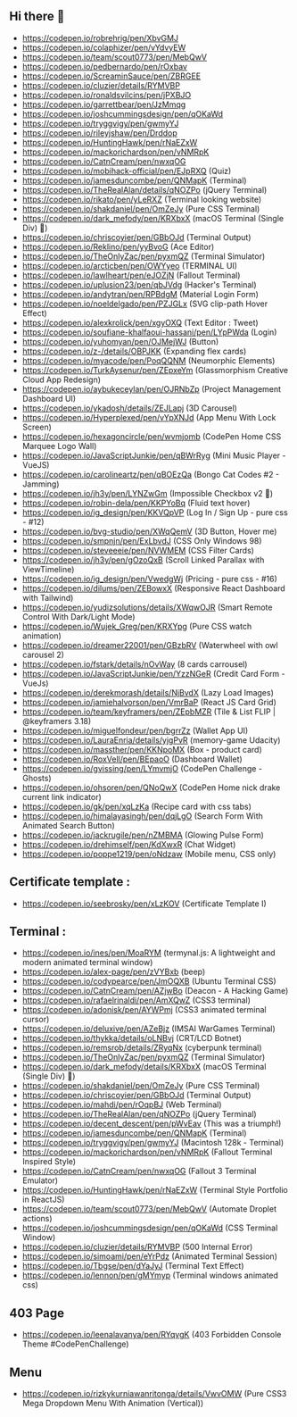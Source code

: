 ## Hi there 👋

<!--

**Here are some ideas to get you started:**

🙋‍♀️ A short introduction - what is your organization all about?
🌈 Contribution guidelines - how can the community get involved?
👩‍💻 Useful resources - where can the community find your docs? Is there anything else the community should know?
🍿 Fun facts - what does your team eat for breakfast?
🧙 Remember, you can do mighty things with the power of [Markdown](https://docs.github.com/github/writing-on-github/getting-started-with-writing-and-formatting-on-github/basic-writing-and-formatting-syntax)
-->


- https://codepen.io/robrehrig/pen/XbvGMJ
- https://codepen.io/colaphizer/pen/vYdvyEW
- https://codepen.io/team/scout0773/pen/MebQwV
- https://codepen.io/pedbernardo/pen/rOxbav
- https://codepen.io/ScreaminSauce/pen/ZBRGEE
- https://codepen.io/cluzier/details/RYMVBP
- https://codepen.io/ronaldsvilcins/pen/jPXBJO
- https://codepen.io/garrettbear/pen/JzMmqg
- https://codepen.io/joshcummingsdesign/pen/qOKaWd
- https://codepen.io/tryggvigy/pen/gwmyYJ
- https://codepen.io/rileyjshaw/pen/Drddop
- https://codepen.io/HuntingHawk/pen/rNaEZxW
- https://codepen.io/mackorichardson/pen/vNMRpK
- https://codepen.io/CatnCream/pen/nwxqOG
- https://codepen.io/mobihack-official/pen/EJpRXQ (Quiz)
- https://codepen.io/jamesduncombe/pen/QNMapK (Terminal)
- https://codepen.io/TheRealAlan/details/qNOZPo (jQuery Terminal)
- https://codepen.io/rikato/pen/yLeRXZ (Terminal looking website)
- https://codepen.io/shakdaniel/pen/OmZeJy (Pure CSS Terminal)
- https://codepen.io/dark_mefody/pen/KRXbxX (macOS Terminal (Single Div) 🍏)
- https://codepen.io/chriscoyier/pen/GBbOJd (Terminal Output)
- https://codepen.io/Reklino/pen/yyBvoG (Ace Editor)
- https://codepen.io/TheOnlyZac/pen/pyxmQZ (Terminal Simulator)
- https://codepen.io/arcticben/pen/OWYyeo (TERMINAL UI)
- https://codepen.io/lawlheart/pen/eJOZjN (Fallout Terminal)
- https://codepen.io/uplusion23/pen/qbJVdg (Hacker's Terminal)
- https://codepen.io/andytran/pen/RPBdgM (Material Login Form)
- https://codepen.io/noeldelgado/pen/PZJGLx (SVG clip-path Hover Effect)
- https://codepen.io/alexkrolick/pen/xgyOXQ (Text Editor : Tweet)
- https://codepen.io/soufiane-khalfaoui-hassani/pen/LYpPWda (Login)
- https://codepen.io/yuhomyan/pen/OJMejWJ (Button)
- https://codepen.io/z-/details/OBPJKK (Expanding flex cards)
- https://codepen.io/myacode/pen/PoqQQNM (Neumorphic Elements)
- https://codepen.io/TurkAysenur/pen/ZEpxeYm (Glassmorphism Creative Cloud App Redesign)
- https://codepen.io/aybukeceylan/pen/OJRNbZp (Project Management Dashboard UI)
- https://codepen.io/ykadosh/details/ZEJLapj (3D Carousel)
- https://codepen.io/Hyperplexed/pen/vYpXNJd (App Menu With Lock Screen)
- https://codepen.io/hexagoncircle/pen/wvmjomb (CodePen Home CSS Marquee Logo Wall)
- https://codepen.io/JavaScriptJunkie/pen/qBWrRyg (Mini Music Player - VueJS)
- https://codepen.io/carolineartz/pen/qBOEzQa (Bongo Cat Codes #2 - Jamming)
- https://codepen.io/jh3y/pen/LYNZwGm (Impossible Checkbox v2 🐻)
- https://codepen.io/robin-dela/pen/KKPYoBq (Fluid text hover)
- https://codepen.io/ig_design/pen/KKVQpVP (Log In / Sign Up - pure css - #12)
- https://codepen.io/bvg-studio/pen/XWqQemV (3D Button, Hover me)
- https://codepen.io/smpnjn/pen/ExLbvdJ (CSS Only Windows 98)
- https://codepen.io/steveeeie/pen/NVWMEM (CSS Filter Cards)
- https://codepen.io/jh3y/pen/gOzoQxB (Scroll Linked Parallax with ViewTimeline)
- https://codepen.io/ig_design/pen/VwedgWj (Pricing - pure css - #16)
- https://codepen.io/dilums/pen/ZEBowxX (Responsive React Dashboard with Tailwind)
- https://codepen.io/yudizsolutions/details/XWqwOJR (Smart Remote Control With Dark/Light Mode)
- https://codepen.io/Wujek_Greg/pen/KRXYpg (Pure CSS watch animation)
- https://codepen.io/dreamer22001/pen/GBzbRV (Waterwheel with owl carousel 2)
- https://codepen.io/fstark/details/nOvWay (8 cards carrousel)
- https://codepen.io/JavaScriptJunkie/pen/YzzNGeR (Credit Card Form - VueJs)
- https://codepen.io/derekmorash/details/NjBvdX (Lazy Load Images)
- https://codepen.io/jamiehalvorson/pen/VmrBaP (React JS Card Grid)
- https://codepen.io/team/keyframers/pen/ZEpbMZR (Tile & List FLIP | @keyframers 3.18)
- https://codepen.io/miguelfondeur/pen/bgrrZz (Wallet App UI)
- https://codepen.io/LauraEnria/details/yjgPvR (memory-game Udacity)
- https://codepen.io/massther/pen/KKNpoMX (Box - product card)
- https://codepen.io/RoxVell/pen/BEpaoO (Dashboard Wallet)
- https://codepen.io/gvissing/pen/LYmvmjO (CodePen Challenge - Ghosts)
- https://codepen.io/ohsoren/pen/QNoQwX (CodePen Home nick drake current link indicator)
- https://codepen.io/gk/pen/xqLzKa (Recipe card with css tabs)
- https://codepen.io/himalayasingh/pen/dqjLgO (Search Form With Animated Search Button)
- https://codepen.io/jackrugile/pen/nZMBMA (Glowing Pulse Form)
- https://codepen.io/drehimself/pen/KdXwxR (Chat Widget)
- https://codepen.io/poppe1219/pen/oNdzaw (Mobile menu, CSS only)

## Certificate template :
- https://codepen.io/seebrosky/pen/xLzKOV (Certificate Template I)

## Terminal :
- https://codepen.io/ines/pen/MoaRYM (termynal.js: A lightweight and modern animated terminal window)
- https://codepen.io/alex-page/pen/zVYBxb (beep)
- https://codepen.io/codypearce/pen/JmOQXB (Ubuntu Terminal CSS)
- https://codepen.io/CatnCream/pen/AZjwBo (Deacon - A Hacking Game)
- https://codepen.io/rafaelrinaldi/pen/AmXQwZ (CSS3 terminal)
- https://codepen.io/adonisk/pen/AYWPmj (CSS3 animated terminal cursor)
- https://codepen.io/deluxive/pen/AZeBjz (IMSAI WarGames Terminal)
- https://codepen.io/thykka/details/oLNBvj (CRT/LCD Botnet)
- https://codepen.io/remsrob/details/ZRyqNx (cyberpunk terminal)
- https://codepen.io/TheOnlyZac/pen/pyxmQZ (Terminal Simulator)
- https://codepen.io/dark_mefody/details/KRXbxX (macOS Terminal (Single Div) 🍏)
- https://codepen.io/shakdaniel/pen/OmZeJy (Pure CSS Terminal)
- https://codepen.io/chriscoyier/pen/GBbOJd (Terminal Output)
- https://codepen.io/mahdi/pen/rOqpBJ (Web Terminal)
- https://codepen.io/TheRealAlan/pen/qNOZPo (jQuery Terminal)
- https://codepen.io/decent_descent/pen/pWvEav (This was a triumph!)
- https://codepen.io/jamesduncombe/pen/QNMapK (Terminal)
- https://codepen.io/tryggvigy/pen/gwmyYJ (Macintosh 128k - Terminal)
- https://codepen.io/mackorichardson/pen/vNMRpK (Fallout Terminal Inspired Style)
- https://codepen.io/CatnCream/pen/nwxqOG (Fallout 3 Terminal Emulator)
- https://codepen.io/HuntingHawk/pen/rNaEZxW (Terminal Style Portfolio in ReactJS)
- https://codepen.io/team/scout0773/pen/MebQwV (Automate Droplet actions)
- https://codepen.io/joshcummingsdesign/pen/qOKaWd (CSS Terminal Window)
- https://codepen.io/cluzier/details/RYMVBP (500 Internal Error)
- https://codepen.io/simoami/pen/eYrPdz (Animated Terminal Session)
- https://codepen.io/Tbgse/pen/dYaJyJ (Terminal Text Effect)
- https://codepen.io/lennon/pen/gMYmyp (Terminal windows animated css)

## 403 Page
- https://codepen.io/leenalavanya/pen/RYqvgK (403 Forbidden Console Theme #CodePenChallenge)

## Menu
- https://codepen.io/rizkykurniawanritonga/details/VwvOMW (Pure CSS3 Mega Dropdown Menu With Animation (Vertical))
